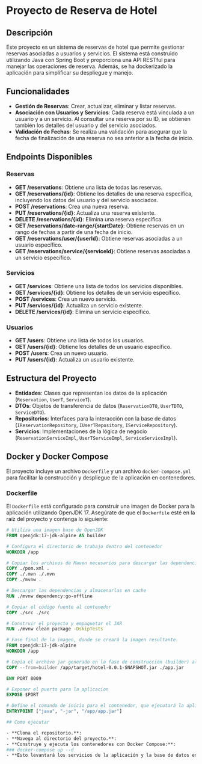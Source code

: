 # Proyecto de Reserva de Hotel

## Descripción

Este proyecto es un sistema de reservas de hotel que permite gestionar reservas asociadas a usuarios y servicios. El sistema está construido utilizando Java con Spring Boot y proporciona una API RESTful para manejar las operaciones de reserva. Además, se ha dockerizado la aplicación para simplificar su despliegue y manejo.

## Funcionalidades

- **Gestión de Reservas**: Crear, actualizar, eliminar y listar reservas.
- **Asociación con Usuarios y Servicios**: Cada reserva está vinculada a un usuario y a un servicio. Al consultar una reserva por su ID, se obtienen también los detalles del usuario y del servicio asociados.
- **Validación de Fechas**: Se realiza una validación para asegurar que la fecha de finalización de una reserva no sea anterior a la fecha de inicio.

## Endpoints Disponibles

### Reservas

- **GET /reservations**: Obtiene una lista de todas las reservas.
- **GET /reservations/{id}**: Obtiene los detalles de una reserva específica, incluyendo los datos del usuario y del servicio asociados.
- **POST /reservations**: Crea una nueva reserva.
- **PUT /reservations/{id}**: Actualiza una reserva existente.
- **DELETE /reservations/{id}**: Elimina una reserva específica.
- **GET /reservations/date-range/{startDate}**: Obtiene reservas en un rango de fechas a partir de una fecha de inicio.
- **GET /reservations/user/{userId}**: Obtiene reservas asociadas a un usuario específico.
- **GET /reservations/service/{serviceId}**: Obtiene reservas asociadas a un servicio específico.

### Servicios

- **GET /services**: Obtiene una lista de todos los servicios disponibles.
- **GET /services/{id}**: Obtiene los detalles de un servicio específico.
- **POST /services**: Crea un nuevo servicio.
- **PUT /services/{id}**: Actualiza un servicio existente.
- **DELETE /services/{id}**: Elimina un servicio específico.

### Usuarios

- **GET /users**: Obtiene una lista de todos los usuarios.
- **GET /users/{id}**: Obtiene los detalles de un usuario específico.
- **POST /users**: Crea un nuevo usuario.
- **PUT /users/{id}**: Actualiza un usuario existente.

## Estructura del Proyecto

- **Entidades**: Clases que representan los datos de la aplicación (`Reservation`, `UserT`, `ServiceT`).
- **DTOs**: Objetos de transferencia de datos (`ReservationDTO`, `UserTDTO`, `ServiceDTO`).
- **Repositorios**: Interfaces para la interacción con la base de datos (`IReservationRepository`, `IUserTRepository`, `IServiceRepository`).
- **Servicios**: Implementaciones de la lógica de negocio (`ReservationServiceImpl`, `UserTServiceImpl`, `ServiceServiceImpl`).

## Docker y Docker Compose

El proyecto incluye un archivo `Dockerfile` y un archivo `docker-compose.yml` para facilitar la construcción y despliegue de la aplicación en contenedores.

### Dockerfile

El `Dockerfile` está configurado para construir una imagen de Docker para la aplicación utilizando OpenJDK 17. Asegúrate de que el `Dockerfile` esté en la raíz del proyecto y contenga lo siguiente:

```Dockerfile
# Utiliza una imagen base de OpenJDK
FROM openjdk:17-jdk-alpine AS builder

# Configura el directorio de trabajo dentro del contenedor
WORKDIR /app

# Copiar los archivos de Maven necesarios para descargar las dependencias
COPY ./pom.xml .
COPY ./.mvn ./.mvn
COPY ./mvnw .

# Descargar las dependencias y almacenarlas en cache
RUN ./mvnw dependency:go-offline

# Copiar el código fuente al contenedor
COPY ./src ./src

# Construir el proyecto y empaquetar el JAR
RUN ./mvnw clean package -DskipTests

# Fase final de la imagen, donde se creará la imagen resultante.
FROM openjdk:17-jdk-alpine
WORKDIR /app

# Copia el archivo jar generado en la fase de construcción (builder) al directorio /app de la imagen final.
COPY --from=builder /app/target/hotel-0.0.1-SNAPSHOT.jar ./app.jar

ENV PORT 8009

# Exponer el puerto para la aplicacion
EXPOSE $PORT

# Define el comando de inicio para el contenedor, que ejecutará la aplicación Java.
ENTRYPOINT ["java", "-jar", "/app/app.jar"]

## Como ejecutar

- **Clona el repositorio.**:
- **Navega al directorio del proyecto.**:
- **Construye y ejecuta los contenedores con Docker Compose:**:
### docker-compose up --d
- **Esto levantará los servicios de la aplicación y la base de datos en contenedores Docker.:**:

